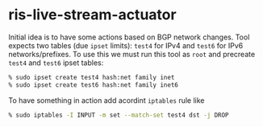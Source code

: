 # ris-live-stream-actuator
Initial idea is to have some actions based on BGP network changes. Tool expects two tables (due `ipset` limits): `test4` for IPv4 and `test6` for IPv6 networks/prefixes.
To use this we must run this tool as `root` and precreate `test4` and `test6` ipset tables:

```sh
% sudo ipset create test4 hash:net family inet
% sudo ipset create test6 hash:net family inet6
```

To have something in action add acordint `iptables` rule like

```sh
% sudo iptables -I INPUT -m set --match-set test4 dst -j DROP
```


